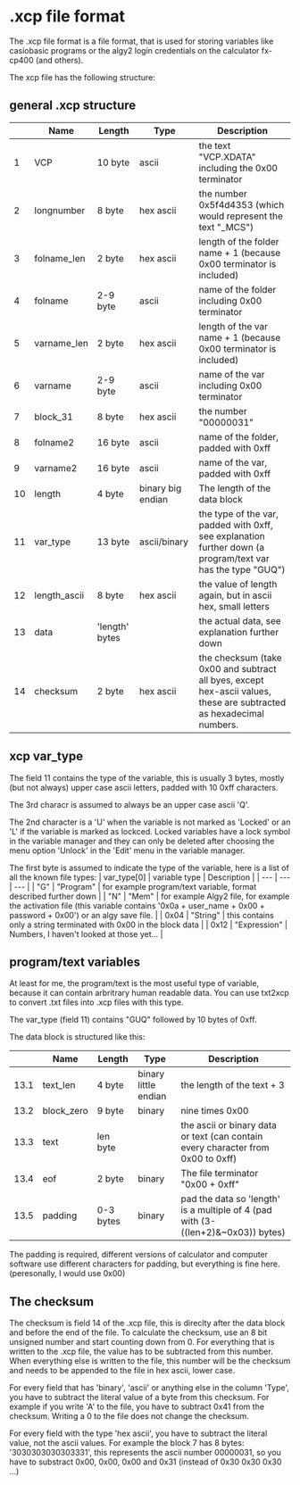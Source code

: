 # .xcp file format

The .xcp file format is a file format, that is used for storing variables like casiobasic programs or the algy2 login credentials on the calculator fx-cp400 (and others).

The xcp file has the following structure:

## general .xcp structure

| | Name | Length | Type | Description |
| --- | --- | --- | --- | --- |
|1 | VCP        | 10 byte | ascii     | the text "VCP.XDATA" including the 0x00 terminator |
|2 | longnumber |  8 byte | hex ascii | the number 0x5f4d4353 (which would represent the text "\_MCS") |
|3 | folname_len|  2 byte | hex ascii | length of the folder name + 1 (because 0x00 terminator is included) |
|4 | folname    |2-9 byte | ascii     | name of the folder including 0x00 terminator |
|5 | varname_len|  2 byte | hex ascii | length of the var name + 1 (because 0x00 terminator is included) |
|6 | varname    |2-9 byte | ascii     | name of the var including 0x00 terminator |
|7 | block_31   |  8 byte | hex ascii | the number "00000031" |
|8 | folname2   | 16 byte | ascii     | name of the folder, padded with 0xff |
|9 | varname2   | 16 byte | ascii     | name of the var, padded with 0xff |
|10| length     |  4 byte | binary big endian | The length of the data block |
|11| var_type   | 13 byte | ascii/binary     | the type of the var, padded with 0xff, see explanation further down (a program/text var has the type "GUQ") |
|12|length_ascii|  8 byte | hex ascii | the value of length again, but in ascii hex, small letters |
|13| data       | 'length' bytes | | the actual data, see explanation further down |
|14| checksum   |  2 byte | hex ascii | the checksum (take 0x00 and subtract all byes, except hex-ascii values, these are subtracted as hexadecimal numbers. |

## xcp var_type

The field 11 contains the type of the variable, this is usually 3 bytes, mostly (but not always) upper case ascii letters, padded with 10 0xff characters.

The 3rd characr is assumed to always be an upper case ascii 'Q'.

The 2nd character is a 'U' when the variable is not marked as 'Locked' or an 'L' if the variable is marked as lockced. Locked variables have a lock symbol in the variable manager 
and they can only be deleted after choosing the menu option 'Unlock' in the 'Edit' menu in the variable manager.

The first byte is assumed to indicate the type of the variable, here is a list of all the known file types:
| var_type\[0\] | variable type | Description |
| ---  | --- | --- |
| "G"  | "Program" | for example program/text variable, format described further down |
| "N"  | "Mem" | for example Algy2 file, for example the activation file (this variable contains '0x0a + user_name + 0x00 + password + 0x00') or an algy save file. |
| 0x04 | "String" | this contains only a string terminated with 0x00 in the block data |
| 0x12 | "Expression" | Numbers, I haven't looked at those yet... |

## program/text variables

At least for me, the program/text is the most useful type of variable, because it can contain arbritrary human readable data. You can use txt2xcp to convert .txt files into .xcp files with this type.

The var_type (field 11) contains "GUQ" followed by 10 bytes of 0xff.

The data block is structured like this:

|  | Name | Length | Type | Description |
| --- | --- | --- | --- | --- |
|13.1| text_len   |  4 byte | binary little endian | the length of the text + 3 |
|13.2| block_zero |  9 byte | binary | nine times 0x00 |
|13.3| text       | len byte |  | the ascii or binary data or text (can contain every character from 0x00 to 0xff) |
|13.4| eof        |  2 byte | binary | The file terminator "0x00 + 0xff" |
|13.5| padding    |0-3 bytes | binary | pad the data so 'length' is a multiple of 4 (pad with (3-((len+2)&~0x03)) bytes) |

The padding is required, different versions of calculator and computer software use different characters for padding, but everything is fine here. (peresonally, I would use 0x00)

## The checksum

The checksum is field 14 of the .xcp file, this is direclty after the data block and before the end of the file. 
To calculate the checksum, use an 8 bit unsigned number and start counting down from 0. For everything that is written to the .xcp file, the value has to be subtracted from this number.
When everything else is written to the file, this number will be the checksum and needs to be appended to the file in hex ascii, lower case.

For every field that has 'binary', 'ascii' or anything else in the column 'Type', you have to subtract the literal value of a byte from this checksum. For example if you write 'A' to the file, you have to
subtract 0x41 from the checksum. Writing a 0 to the file does not change the checksum. 

For every field with the type 'hex ascii', you have to subtract the literal value, not the ascii values. For example the block 7 has 8 bytes: '3030303030303331', 
this represents the ascii number 00000031, so you have to substract 0x00, 0x00, 0x00 and 0x31 (instead of 0x30 0x30 0x30 ...)

